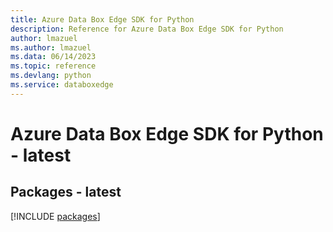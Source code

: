 ```yaml
---
title: Azure Data Box Edge SDK for Python
description: Reference for Azure Data Box Edge SDK for Python
author: lmazuel
ms.author: lmazuel
ms.data: 06/14/2023
ms.topic: reference
ms.devlang: python
ms.service: databoxedge
---
```

# Azure Data Box Edge SDK for Python - latest
## Packages - latest
[!INCLUDE [packages](data-box-edge-index.md)]